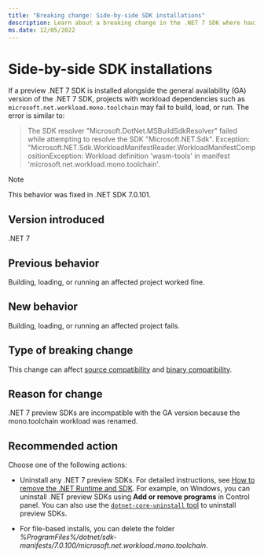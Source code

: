 ```yaml
---
title: "Breaking change: Side-by-side SDK installations"
description: Learn about a breaking change in the .NET 7 SDK where having a preview version of the SDK installed alongside the GA version causes projects with certain workloads to fail to build, load, or run.
ms.date: 12/05/2022
---
```

# Side-by-side SDK installations

If a preview .NET 7 SDK is installed alongside the general availability (GA) version of the .NET 7 SDK, projects with workload dependencies such as `microsoft.net.workload.mono.toolchain` may fail to build, load, or run. The error is similar to:

> The SDK resolver "Microsoft.DotNet.MSBuildSdkResolver" failed while attempting to resolve the SDK "Microsoft.NET.Sdk". Exception: "Microsoft.NET.Sdk.WorkloadManifestReader.WorkloadManifestCompositionException: Workload definition 'wasm-tools' in manifest 'microsoft.net.workload.mono.toolchain'.

> [!NOTE]
> This behavior was fixed in .NET SDK 7.0.101.

## Version introduced

.NET 7

## Previous behavior

Building, loading, or running an affected project worked fine.

## New behavior

Building, loading, or running an affected project fails.

## Type of breaking change

This change can affect [source compatibility](../../categories.md#source-compatibility) and [binary compatibility](../../categories.md#binary-compatibility).

## Reason for change

.NET 7 preview SDKs are incompatible with the GA version because the mono.toolchain workload was renamed.

## Recommended action

Choose one of the following actions:

- Uninstall any .NET 7 preview SDKs. For detailed instructions, see [How to remove the .NET Runtime and SDK](../../../install/remove-runtime-sdk-versions.md). For example, on Windows, you can uninstall .NET preview SDKs using **Add or remove programs** in Control panel. You can also use the [`dotnet-core-uninstall` tool](https://github.com/dotnet/cli-lab/releases) to uninstall preview SDKs.

- For file-based installs, you can delete the folder *%ProgramFiles%/dotnet/sdk-manifests/7.0.100/microsoft.net.workload.mono.toolchain*.
